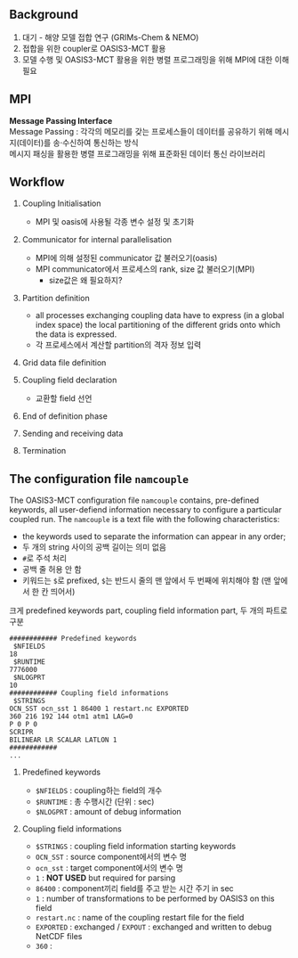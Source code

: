 ## Background
1. 대기 - 해양 모델 접합 연구 (GRIMs-Chem & NEMO)
2. 접합을 위한 coupler로 OASIS3-MCT 활용
3. 모델 수행 및 OASIS3-MCT 활용을 위한 병렬 프로그래밍을 위해 MPI에 대한 이해 필요

## MPI
**Message Passing Interface**   
Message Passing : 각각의 메모리를 갖는 프로세스들이 데이터를 공유하기 위해 메시지(데이터)를 송·수신하여 통신하는 방식   
메시지 패싱을 활용한 병렬 프로그래밍을 위해 표준화된 데이터 통신 라이브러리

## Workflow
1. Coupling Initialisation
   - MPI 및 oasis에 사용될 각종 변수 설정 및 초기화

2. Communicator for internal parallelisation
   - MPI에 의해 설정된 communicator 값 불러오기(oasis)
   - MPI communicator에서 프로세스의 rank, size 값 불러오기(MPI)
     - size값은 왜 필요하지?

3. Partition definition
   - all processes exchanging coupling data have to express (in a global index space) the local partitioning of the different grids onto which the data is expressed.
   - 각 프로세스에서 계산할 partition의 격자 정보 입력

4. Grid data file definition
   
5. Coupling field declaration
   - 교환할 field 선언

6. End of definition phase

7. Sending and receiving data

8. Termination

## The configuration file `namcouple`

The OASIS3-MCT configuration file `namcouple` contains, pre-defined keywords, all user-defiend information necessary to configure a particular coupled run. The `namcouple` is a text file with the following characteristics:
 - the keywords used to separate the information can appear in any order;
 - 두 개의 string 사이의 공백 길이는 의미 없음
 - `#`로 주석 처리
 - 공백 줄 허용 안 함
 - 키워드는 `$`로 prefixed, `$`는 반드시 줄의 맨 앞에서 두 번째에 위치해야 함 (맨 앞에서 한 칸 띄어서)

크게 predefined keywords part, coupling field information part, 두 개의 파트로 구분

```
############ Predefined keywords
 $NFIELDS
18
 $RUNTIME
7776000
 $NLOGPRT
10
############ Coupling field informations
 $STRINGS
OCN_SST ocn_sst 1 86400 1 restart.nc EXPORTED
360 216 192 144 otm1 atm1 LAG=0
P 0 P 0
SCRIPR
BILINEAR LR SCALAR LATLON 1
############
...
```
1. Predefined keywords
   - `$NFIELDS` : coupling하는 field의 개수
   - `$RUNTIME` : 총 수행시간 (단위 : sec)
   - `$NLOGPRT` : amount of debug information

2. Coupling field informations
   - `$STRINGS` : coupling field information starting keywords
   - `OCN_SST` : source component에서의 변수 명
   - `ocn_sst` : target component에서의 변수 명
   - `1` : __NOT USED__ but required for parsing
   - `86400` : component끼리 field를 주고 받는 시간 주기 in sec
   - `1` : number of transformations to be performed by OASIS3 on this field
   - `restart.nc` : name of the coupling restart file for the field
   - `EXPORTED` : exchanged / `EXPOUT` : exchanged and written to debug NetCDF files 
   - `360` : 
